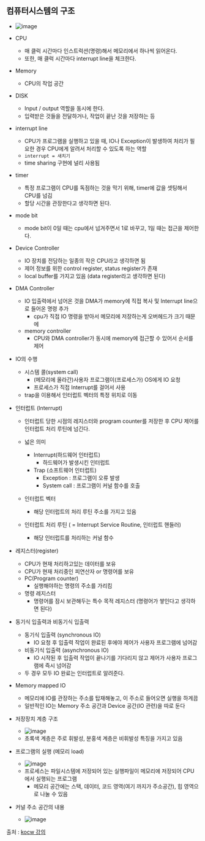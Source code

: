## 컴퓨터시스템의 구조

- ![image](https://user-images.githubusercontent.com/40550453/98442671-50641e80-2149-11eb-843d-607644595823.png)

- CPU
  - 매 클럭 시간마다 인스트럭션(명령)해서 메모리에서 하나씩 읽어온다.
  - 또한, 매 클럭 시간마다 interrupt line을 체크한다.
- Memory
  - CPU의 작업 공간
- DISK
  - Input / output 역할을 동시에 한다.
  - 입력받은 것들을 전달하거나, 작업이 끝난 것을 저장하는 등

- interrupt line

  - CPU가 프로그램을 실행하고 있을 때, IO나 Exception이 발생하여 처리가 필요한 경우 CPU에게 알려서 처리할 수 있도록 하는 역할
  - `interrupt = 새치기`
  - time sharing 구현에 널리 사용됨

- timer

  - 특정 프로그램이 CPU를 독점하는 것을 막기 위해, timer에 값을 셋팅해서 CPU를 넘김
  - 할당 시간을 관장한다고 생각하면 된다.

- mode bit

  - mode bit이 0일 때는 cpu에서 넘겨주면서 1로 바꾸고, 1일 때는 접근을 제어한다.

- Device Controller

  - IO 장치를 전담하는 일종의 작은 CPU라고 생각하면 됨
  - 제어 정보를 위한 control register, status register가 존재
  - local buffer를 가지고 있음 (data register라고 생각하면 된다)

- DMA Controller

  - IO 입출력에서 넘어온 것을 DMA가 memory에 직접 복사 및 Interrupt line으로 들어온 명령 추가
    - cpu가 직접 IO 명령을 받아서 메모리에 저장하는게 오버헤드가 크기 때문에
  - memory controller
    - CPU와 DMA controller가 동시에 memory에 접근할 수 있어서 순서를 제어

- IO의 수행

  - 시스템 콜(system call)
    - (메모리에 올라간)사용자 프로그램이(프로세스가) OS에게 IO 요청
    - 프로세스가 직접 Interrupt를 걸어서 사용
  - trap을 이용해서 인터럽트 벡터의 특정 위치로 이동

- 인터럽트 (Interrupt)

  - 인터럽트 당한 시점의 레지스터와 program counter를 저장한 후 CPU 제어를 인터럽트 처리 루틴에 넘긴다.
  - 넓은 의미
    - Interrupt(하드웨어 인터럽트)
      - 하드웨어가 발생시킨 인터럽트
    - Trap (소프트웨어 인터럽트)
      - Exception : 프로그램이 오류 발생
      - System call : 프로그램이 커널 함수를 호출
  - 인터럽트 벡터
    - 해당 인터럽트의 처리 루틴 주소를 가지고 있음

  - 인터럽트 처리 루틴 ( = Interrupt Service Routine, 인터럽트 핸들러)
    - 해당 인터럽트를 처리하는 커널 함수

- 레지스터(register)
  - CPU가 현재 처리하고있는 데이터를 보유
  - CPU가 현재 처리중인 피연산자 or 명령어를 보유
  - PC(Program counter)
    - 실행해야하는 명령의 주소를 가리킴
  - 명령 레지스터
    - 명령어를 잠시 보관해두는 특수 목적 레지스터 (명령어가 쌓인다고 생각하면 된다)

- 동기식 입출력과 비동기식 입출력

  - 동기식 입출력 (synchronous IO)
    - IO 요청 후 입출력 작업이 완료된 후에야 제어가 사용자 프로그램에 넘어감
  - 비동기식 입출력 (asynchronous IO)
    - IO 시작된 후 입출력 작업이 끝나기를 기다리지 않고 제어가 사용자 프로그램에 즉시 넘어감
  - 두 경우 모두 IO 완료는 인터럽트로 알려준다.

- Memory mapped IO

  - 메모리에 IO를 관장하는 주소를 탑재해놓고, 이 주소로 들어오면 실행을 하게끔
  - 일반적인 IO는 Memory 주소 공간과 Device 공간(IO 관련)을 따로 둔다

- 저장장치 계층 구조

  - ![image](https://user-images.githubusercontent.com/40550453/98443963-324eec00-2152-11eb-8538-b701e56ef8be.png)
  - 초록색 계층은 주로 휘발성, 분홍색 계층은 비휘발성 특징을 가지고 있음

- 프로그램의 실행 (메모리 load)

  - ![image](https://user-images.githubusercontent.com/40550453/98444033-b99c5f80-2152-11eb-9ac8-506b93fa8208.png)
  - 프로세스는 파일시스템에 저장되어 있는 실행파일이 메모리에 저장되어 CPU에서 실행되는 프로그램
    - 메모리 공간에는 스택, 데이터, 코드 영역(여기 까지가 주소공간), 힙 영역으로 나눌 수 있음

- 커널 주소 공간의 내용

  - ![image](https://user-images.githubusercontent.com/40550453/98444146-70004480-2153-11eb-8786-99bc7e129648.png)

    



출처 : [kocw 강의](http://www.kocw.net/home/search/kemView.do?kemId=1046323)